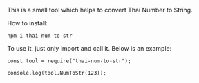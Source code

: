 This is a small tool which helps to convert Thai Number to String.

How to install:

```
npm i thai-num-to-str
```

To use it, just only import and call it. Below is an example:

```
const tool = require("thai-num-to-str");

console.log(tool.NumToStr(123));
```